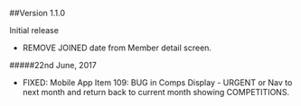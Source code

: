 ##Version 1.1.0

Initial release

 - REMOVE JOINED date from Member detail screen.
 
 #####22nd June, 2017
  - FIXED: Mobile App Item 109: BUG in Comps Display - URGENT
           or Nav to next month and return back to current month showing COMPETITIONS.